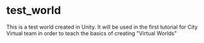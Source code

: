 # test_world
This is a test world created in Unity. It will be used in the first tutorial for City Virtual team in order to teach the basics of creating "Virtual Worlds"
